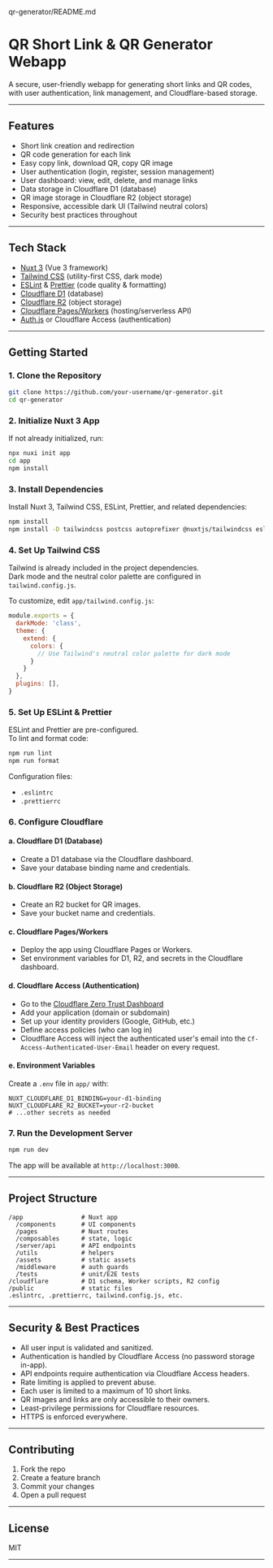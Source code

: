 qr-generator/README.md
# QR Short Link & QR Generator Webapp

A secure, user-friendly webapp for generating short links and QR codes, with user authentication, link management, and Cloudflare-based storage.

---

## Features

- Short link creation and redirection
- QR code generation for each link
- Easy copy link, download QR, copy QR image
- User authentication (login, register, session management)
- User dashboard: view, edit, delete, and manage links
- Data storage in Cloudflare D1 (database)
- QR image storage in Cloudflare R2 (object storage)
- Responsive, accessible dark UI (Tailwind neutral colors)
- Security best practices throughout

---

## Tech Stack

- [Nuxt 3](https://nuxt.com/) (Vue 3 framework)
- [Tailwind CSS](https://tailwindcss.com/) (utility-first CSS, dark mode)
- [ESLint](https://eslint.org/) & [Prettier](https://prettier.io/) (code quality & formatting)
- [Cloudflare D1](https://developers.cloudflare.com/d1/) (database)
- [Cloudflare R2](https://developers.cloudflare.com/r2/) (object storage)
- [Cloudflare Pages/Workers](https://developers.cloudflare.com/pages/) (hosting/serverless API)
- [Auth.js](https://authjs.dev/) or Cloudflare Access (authentication)

---

## Getting Started

### 1. Clone the Repository

```bash
git clone https://github.com/your-username/qr-generator.git
cd qr-generator
```

### 2. Initialize Nuxt 3 App

If not already initialized, run:

```bash
npx nuxi init app
cd app
npm install
```

### 3. Install Dependencies

Install Nuxt 3, Tailwind CSS, ESLint, Prettier, and related dependencies:

```bash
npm install
npm install -D tailwindcss postcss autoprefixer @nuxtjs/tailwindcss eslint prettier @typescript-eslint/eslint-plugin @typescript-eslint/parser eslint-plugin-vue eslint-plugin-tailwindcss eslint-plugin-prettier @nuxt/eslint-config @nuxt/types
```

### 4. Set Up Tailwind CSS

Tailwind is already included in the project dependencies.  
Dark mode and the neutral color palette are configured in `tailwind.config.js`.

To customize, edit `app/tailwind.config.js`:

```js
module.exports = {
  darkMode: 'class',
  theme: {
    extend: {
      colors: {
        // Use Tailwind's neutral color palette for dark mode
      }
    }
  },
  plugins: [],
}
```

### 5. Set Up ESLint & Prettier

ESLint and Prettier are pre-configured.  
To lint and format code:

```bash
npm run lint
npm run format
```

Configuration files:
- `.eslintrc`
- `.prettierrc`

### 6. Configure Cloudflare

#### a. Cloudflare D1 (Database)

- Create a D1 database via the Cloudflare dashboard.
- Save your database binding name and credentials.

#### b. Cloudflare R2 (Object Storage)

- Create an R2 bucket for QR images.
- Save your bucket name and credentials.

#### c. Cloudflare Pages/Workers

- Deploy the app using Cloudflare Pages or Workers.
- Set environment variables for D1, R2, and secrets in the Cloudflare dashboard.

#### d. Cloudflare Access (Authentication)

- Go to the [Cloudflare Zero Trust Dashboard](https://dash.teams.cloudflare.com/)
- Add your application (domain or subdomain)
- Set up your identity providers (Google, GitHub, etc.)
- Define access policies (who can log in)
- Cloudflare Access will inject the authenticated user's email into the `Cf-Access-Authenticated-User-Email` header on every request.

#### e. Environment Variables

Create a `.env` file in `app/` with:

```
NUXT_CLOUDFLARE_D1_BINDING=your-d1-binding
NUXT_CLOUDFLARE_R2_BUCKET=your-r2-bucket
# ...other secrets as needed
```

### 7. Run the Development Server

```bash
npm run dev
```

The app will be available at `http://localhost:3000`.

---

## Project Structure

```
/app                # Nuxt app
  /components       # UI components
  /pages            # Nuxt routes
  /composables      # state, logic
  /server/api       # API endpoints
  /utils            # helpers
  /assets           # static assets
  /middleware       # auth guards
  /tests            # unit/E2E tests
/cloudflare         # D1 schema, Worker scripts, R2 config
/public             # static files
.eslintrc, .prettierrc, tailwind.config.js, etc.
```

---

## Security & Best Practices

- All user input is validated and sanitized.
- Authentication is handled by Cloudflare Access (no password storage in-app).
- API endpoints require authentication via Cloudflare Access headers.
- Rate limiting is applied to prevent abuse.
- Each user is limited to a maximum of 10 short links.
- QR images and links are only accessible to their owners.
- Least-privilege permissions for Cloudflare resources.
- HTTPS is enforced everywhere.

---

## Contributing

1. Fork the repo
2. Create a feature branch
3. Commit your changes
4. Open a pull request

---

## License

MIT

---